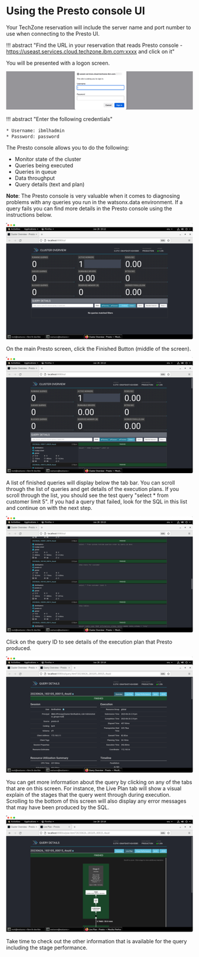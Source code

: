 # Using the Presto console UI
Your TechZone reservation will include the server name and port number to use when connecting to the Presto UI. 

!!! abstract "Find the URL in your reservation that reads Presto console - https://useast.services.cloud.techzone.ibm.com:xxxx and click on it"

You will be presented with a logon screen.

![Browser](wxd-images/wxd-intro-presto-login.png)

!!! abstract "Enter the following credentials"

    * Username: ibmlhadmin
    * Password: password

The Presto console allows you to do the following:

   * Monitor state of the cluster
   * Queries being executed
   * Queries in queue
   * Data throughput 
   * Query details (text and plan)

**Note**: The Presto console is very valuable when it comes to diagnosing problems with any queries you run in the watsonx.data environment. If a query fails you can find more details in the Presto console using the instructions below.
   
![Browser](wxd-images/presto-main.png)
 
On the main Presto screen, click the Finished Button (middle of the screen).

![Browser](wxd-images/presto-finished.png)
 
A list of finished queries will display below the tab bar. You can scroll through the list of queries and get details of the execution plans. If you scroll through the list, you should see the test query "select * from customer limit 5". If you had a query that failed, look for the SQL in this list and continue on with the next step.

![Browser](wxd-images/presto-limit-5.png)
 
Click on the query ID to see details of the execution plan that Presto produced.

![Browser](wxd-images/presto-query-details.png)
 
You can get more information about the query by clicking on any of the tabs that are on this screen. For instance, the Live Plan tab will show a visual explain of the stages that the query went through during execution. Scrolling to the bottom of this screen will also display any error messages that may have been produced by the SQL.

![Browser](wxd-images/presto-live-plan.png)

Take time to check out the other information that is available for the query including the stage performance.